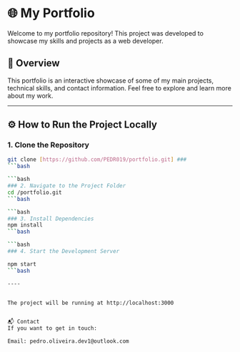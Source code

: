# 🌐 My Portfolio

Welcome to my portfolio repository! This project was developed to showcase my skills and projects as a web developer.

## 📸 Overview
This portfolio is an interactive showcase of some of my main projects, technical skills, and contact information. Feel free to explore and learn more about my work.

---

## ⚙️ How to Run the Project Locally

### 1. Clone the Repository
```bash
git clone [https://github.com/PEDR019/portfolio.git] ###
```bash

```bash
### 2. Navigate to the Project Folder
cd /portfolio.git
```bash

```bash
### 3. Install Dependencies
npm install
```bash

```bash
### 4. Start the Development Server

npm start
```bash

----


The project will be running at http://localhost:3000


📬 Contact
If you want to get in touch:

Email: pedro.oliveira.dev1@outlook.com
